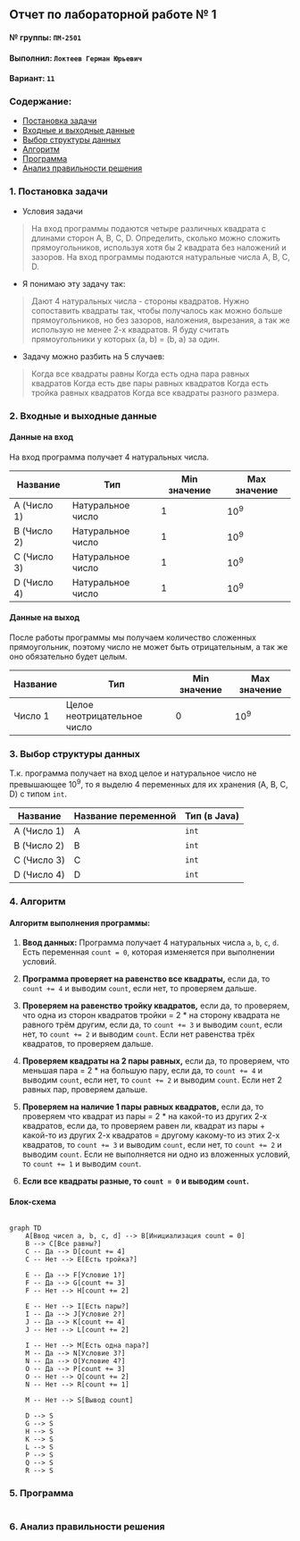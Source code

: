 ## Отчет по лабораторной работе № 1

#### № группы: `ПМ-2501`

#### Выполнил: `Локтеев Герман Юрьевич`

#### Вариант: `11`

### Cодержание:

- [Постановка задачи](#1-постановка-задачи)
- [Входные и выходные данные](#2-входные-и-выходные-данные)
- [Выбор структуры данных](#3-выбор-структуры-данных)
- [Алгоритм](#4-алгоритм)
- [Программа](#5-программа)
- [Анализ правильности решения](#6-анализ-правильности-решения)

### 1. Постановка задачи

- Условия задачи

> На вход программы подаются четыре различных квадрата с длинами сторон A, B, C, D. Определить, сколько можно сложить прямоугольников,
используя хотя бы 2 квадрата без наложений и зазоров. На вход программы подаются натуральные числа A, B, C, D.

- Я понимаю эту задачу так:

> Дают 4 натуральных числа - стороны квадратов. Нужно сопоставить квадраты так, чтобы получалось как можно больше прямоугольников, но без зазоров, наложения, вырезания, а так же использую не менее 2-х квадратов. Я буду считать прямоугольники у которых (a, b) = (b, a) за один.
- Задачу можно разбить на 5 случаев:
> Когда все квадраты равны
> Когда есть одна пара равных квадратов
> Когда есть две пары равных квадратов
> Когда есть тройка равных квадратов
> Когда все квадраты разного размера.

### 2. Входные и выходные данные

#### Данные на вход

На вход программа получает 4 натуральных числа.

|  Название   | Тип               | Min значение | Max значение   |
|-------------|-------------------|--------------|----------------|
| A (Число 1) | Натуральное число |      1       | 10<sup>9</sup> |
| B (Число 2) | Натуральное число |      1       | 10<sup>9</sup> |
| C (Число 3) | Натуральное число |      1       | 10<sup>9</sup> |
| D (Число 4) | Натуральное число |      1       | 10<sup>9</sup> |


#### Данные на выход

После работы программы мы получаем количество сложенных прямоугольник, поэтому число не может быть отрицательным, а так же оно обязательно будет целым.

| Название | Тип                         | Min значение | Max значение   |
|----------|-----------------------------|--------------|----------------|
| Число 1  | Целое неотрицательное число | 0            | 10<sup>9</sup> |

### 3. Выбор структуры данных

Т.к. программа получает на вход целое и натуральное число не превышающее 10<sup>9</sup>, то я выделю 4 переменных для их хранения (A, B, C, D) с типом `int`.

| Название    | Название переменной | Тип (в Java) | 
|-------------|---------------------|--------------|
| A (Число 1) | A                   | `int`        |
| B (Число 2) | B                   | `int`        | 
| C (Число 3) | C                   | `int`        |
| D (Число 4) | D                   | `int`        | 

### 4. Алгоритм

#### Алгоритм выполнения программы:

1. **Ввод данных:**
   Программа получает 4 натуральных числа `a`, `b`, `c`, `d`. Есть переменная `count = 0`, которая изменяется при выполнении условий.
   
2. **Программа проверяет на равенство все квадраты,** если да, то `count += 4` и выводим `count`, если нет, то проверяем дальше.

3. **Проверяем на равенство тройку квадратов,** если да, то проверяем, что одна из сторон квадратов тройки = 2 * на сторону квадрата не равного трём другим, если да, то `count += 3` и выводим `count`, если нет, то `count += 2` и выводим `count`. Если нет равенства трёх квадратов, то проверяем дальше.
   
4. **Проверяем квадраты на 2 пары равных,** если да, то проверяем, что меньшая пара = 2 * на большую пару, если да, то `count += 4` и выводим `count`, если нет, то `count += 2` и выводим `count`. Если нет 2 равных пар, проверяем дальше.
   
5. **Проверяем на наличие 1 пары равных квадратов,** если да, то проверяем что квадрат из пары = 2 * на какой-то из других 2-х квадратов, если да, то проверяем равен ли, квадрат из пары + какой-то из других 2-х квадратов = другому какому-то из этих 2-х квадратов, то `count += 3` и выводим `count`, если нет, то `count += 2` и выводим `count`. Если не выполняется ни одно из вложенных условий, то `count += 1` и выводим `count`.

6. **Если все квадраты разные, то `count = 0` и выводим `count`.**
   
#### Блок-схема

```mermaid

graph TD
    A[Ввод чисел a, b, c, d] --> B[Инициализация count = 0]
    B --> C[Все равны?]
    C -- Да --> D[count += 4]
    C -- Нет --> E[Есть тройка?]
    
    E -- Да --> F[Условие 1?]
    F -- Да --> G[count += 3]
    F -- Нет --> H[count += 2]
    
    E -- Нет --> I[Есть пары?]
    I -- Да --> J[Условие 2?]
    J -- Да --> K[count += 4]
    J -- Нет --> L[count += 2]
    
    I -- Нет --> M[Есть одна пара?]
    M -- Да --> N[Условие 3?]
    N -- Да --> O[Условие 4?]
    O -- Да --> P[count += 3]
    O -- Нет --> Q[count += 2]
    N -- Нет --> R[count += 1]
    
    M -- Нет --> S[Вывод count]
    
    D --> S
    G --> S
    H --> S
    K --> S
    L --> S
    P --> S
    Q --> S
    R --> S

```

### 5. Программа

```java

```

### 6. Анализ правильности решения





